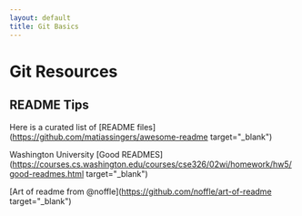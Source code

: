 ```yaml
---
layout: default
title: Git Basics
---
```

Git Resources
===
README Tips
---
Here is a curated list of [README files](https://github.com/matiassingers/awesome-readme target="_blank")

Washington University [Good READMES](https://courses.cs.washington.edu/courses/cse326/02wi/homework/hw5/good-readmes.html target="_blank")

[Art of readme from @noffle](https://github.com/noffle/art-of-readme target="_blank")
